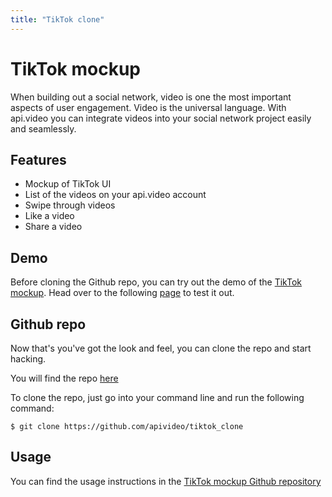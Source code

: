 ```yaml
---
title: "TikTok clone"
---
```


# TikTok mockup

When building out a social network, video is one the most important aspects of user engagement. Video is the universal language. With api.video you can integrate videos into your social network project easily and seamlessly.

## Features

- Mockup of TikTok UI
- List of the videos on your api.video account
- Swipe through videos
- Like a video
- Share a video

## Demo

Before cloning the Github repo, you can try out the demo of the [TikTok mockup](https://api-video-tiktok-demo.vercel.app/). Head over to the following [page](https://api-video-tiktok-demo.vercel.app/) to test it out.

## Github repo

Now that's you've got the look and feel, you can clone the repo and start hacking.

You will find the repo [here](https://github.com/apivideo/tiktok_clone)

To clone the repo, just go into your command line and run the following command:

```
$ git clone https://github.com/apivideo/tiktok_clone
```

## Usage

You can find the usage instructions in the [TikTok mockup Github repository](https://github.com/apivideo/tiktok_clone#readme)


